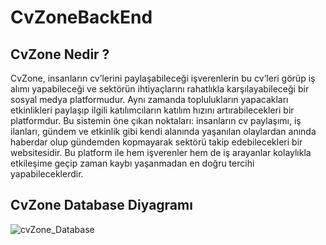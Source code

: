 # CvZoneBackEnd

## CvZone Nedir ?

CvZone, insanların cv’lerini paylaşabileceği işverenlerin bu cv’leri görüp iş alımı yapabileceği ve sektörün ihtiyaçlarını rahatlıkla karşılayabileceği bir sosyal medya platformudur. Aynı zamanda toplulukların yapacakları etkinlikleri paylaşıp ilgili katılımcıların katılım hızını artırabilecekleri bir platformdur. Bu sistemin öne çıkan noktaları: insanların cv paylaşımı, iş ilanları, gündem ve etkinlik gibi kendi alanında yaşanılan olaylardan anında haberdar olup gündemden kopmayarak sektörü takip edebilecekleri bir websitesidir. Bu platform ile hem işverenler hem de iş arayanlar kolaylıkla etkileşime geçip zaman kaybı yaşanmadan en doğru tercihi yapabileceklerdir.



## CvZone Database Diyagramı


![cvZone_Database](https://user-images.githubusercontent.com/56552588/183306541-ee444494-c3da-40b1-8dec-720b88480270.jpg)

